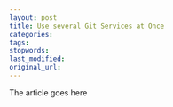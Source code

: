 ```yaml
---
layout: post
title: Use several Git Services at Once
categories:
tags:
stopwords:
last_modified:
original_url: 
---
```


The article goes here

